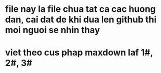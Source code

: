 # file nay la file chua tat ca cac huong dan, cai dat de khi dua len github thi moi nguoi se nhin thay 
# viet theo cus phap maxdown laf 1#, 2#, 3#